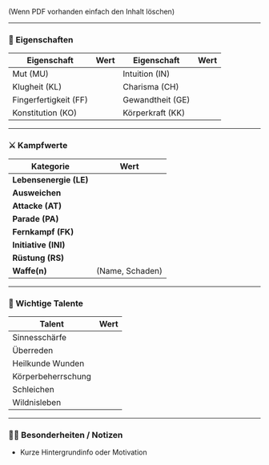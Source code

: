 (Wenn PDF vorhanden einfach den Inhalt löschen)

---

### 🎯 Eigenschaften

| Eigenschaft | Wert | Eigenschaft | Wert |
|------------|------|-------------|------|
| Mut (MU)   |      | Intuition (IN) |   |
| Klugheit (KL) |   | Charisma (CH)  |   |
| Fingerfertigkeit (FF) | | Gewandtheit (GE) | |
| Konstitution (KO) | | Körperkraft (KK) |  |

---

### ⚔️ Kampfwerte

| Kategorie              | Wert            |
| ---------------------- | --------------- |
| **Lebensenergie (LE)** |                 |
| **Ausweichen**         |                 |
| **Attacke (AT)**       |                 |
| **Parade (PA)**        |                 |
| **Fernkampf (FK)**     |                 |
| **Initiative (INI)**   |                 |
| **Rüstung (RS)**       |                 |
| **Waffe(n)**           | (Name, Schaden) |

---

### 🧠 Wichtige Talente

| Talent            | Wert |
|-------------------|------|
| Sinnesschärfe     |      |
| Überreden         |      |
| Heilkunde Wunden  |      |
| Körperbeherrschung|      |
| Schleichen        |      |
| Wildnisleben      |      |

---

### 🧙‍♂️ Besonderheiten / Notizen

- Kurze Hintergrundinfo oder Motivation  

